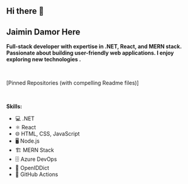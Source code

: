 ## Hi there 👋

## Jaimin Damor Here

**Full-stack developer with expertise in .NET, React, and MERN stack. Passionate about building user-friendly web applications. I enjoy exploring new technologies .**

<br>

[Pinned Repositories (with compelling Readme files)]

<br>

**Skills:**
- 💻 .NET
- ⚛️ React
- 🌐 HTML, CSS, JavaScript
- 🖥️ Node.js
- 🏗️ MERN Stack
- 🗄️ Azure DevOps
- 🔐 OpenIDDict 
- 🤖 GitHub Actions

<br>
